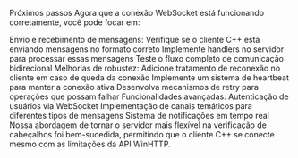 Próximos passos
Agora que a conexão WebSocket está funcionando corretamente, você pode focar em:

Envio e recebimento de mensagens:
Verifique se o cliente C++ está enviando mensagens no formato correto
Implemente handlers no servidor para processar essas mensagens
Teste o fluxo completo de comunicação bidirecional
Melhorias de robustez:
Adicione tratamento de reconexão no cliente em caso de queda da conexão
Implemente um sistema de heartbeat para manter a conexão ativa
Desenvolva mecanismos de retry para operações que possam falhar
Funcionalidades avançadas:
Autenticação de usuários via WebSocket
Implementação de canais temáticos para diferentes tipos de mensagens
Sistema de notificações em tempo real
Nossa abordagem de tornar o servidor mais flexível na verificação de cabeçalhos foi bem-sucedida, permitindo que o cliente C++ se conecte mesmo com as limitações da API WinHTTP.
